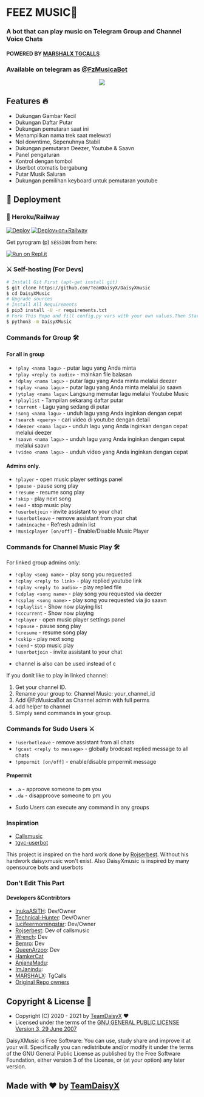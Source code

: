 <h1 align="centre">FEEZ MUSIC🎵</h1>

### A bot that can play music on Telegram Group and Channel Voice Chats
#### POWERED BY [MARSHALX TGCALLS](https://github.com/MarshalX/tgcalls)
### Available on telegram as [@FzMusicaBot](https://t.me/AnaknyaBuJuminten)

<p align="center">
  <img src="https://telegra.ph/file/dd04b1968f1bc1169d162.jpg">
</p>

<h2> Features 🔥 </h2>

- Dukungan Gambar Kecil
- Dukungan Daftar Putar
- Dukungan pemutaran saat ini
- Menampilkan nama trek saat melewati
- Nol downtime, Sepenuhnya Stabil
- Dukungan pemutaran Deezer, Youtube & Saavn
- Panel pengaturan
- Kontrol dengan tombol
- Userbot otomatis bergabung
- Putar Musik Saluran
- Dukungan pemilihan keyboard untuk pemutaran youtube

## 🚀 Deployment

### 💜 Heroku/Railway

[![Deploy](https://www.herokucdn.com/deploy/button.svg)](https://heroku.com/deploy?template=https://github.com/TeamDaisyX/DaisyXMusic)
[![Deploy+on+Railway](https://railway.app/button.svg)](https://railway.app/new/template?template=https://github.com/TeamDaisyX/DaisyXMusic&envs=SESSION_NAME,BOT_TOKEN,BOT_USERNAME,BOT_NAME,SUPPORT_GROUP,PROJECT_NAME,ARQ_API_KEY,ASSISTANT_NAME,BG_IMAGE,UPDATES_CHANNEL,API_ID,API_HASH,SUDO_USERS,DURATION_LIMIT)

Get pyrogram (p)  `SESSION` from here:

[![Run on Repl.it](https://repl.it/badge/github/ChankitSaini/GenerateStringSession)](https://replit.com/@ChankitSaini/GenerateStringSession)

### ⚔ Self-hosting (For Devs) 
```sh
# Install Git First (apt-get install git)
$ git clone https://github.com/TeamDaisyX/DaisyXmusic
$ cd DaisyXMusic
# Upgrade sources
# Install All Requirements 
$ pip3 install -U -r requirements.txt
# Fork This Repo and fill config.py vars with your own values.Then Start The Bot
$ python3 -m DaisyXMusic
```

### Commands for Group 🛠
#### For all in group

- `!play <nama lagu>` - putar lagu yang Anda minta
- `!play <reply to audio>` - mainkan file balasan
- `!dplay <nama lagu>` - putar lagu yang Anda minta melalui deezer
- `!splay <nama lagu>` - putar lagu yang Anda minta melalui jio saavn
- `!ytplay <nama lagu>`: Langsung memutar lagu melalui Youtube Music
- `!playlist` - Tampilan sekarang daftar putar
- `!current` - Lagu yang sedang di putar
- `!song <nama lagu>` - unduh lagu yang Anda inginkan dengan cepat
- `!search <query>` - cari video di youtube dengan detail
- `!deezer <nama lagu>` - unduh lagu yang Anda inginkan dengan cepat melalui deezer
- `!saavn <nama lagu>` - unduh lagu yang Anda inginkan dengan cepat melalui saavn
- `!video <nama lagu>` - unduh video yang Anda inginkan dengan cepat

#### Admins only.
- `!player` - open music player settings panel
- `!pause` - pause song play
- `!resume` - resume song play
- `!skip` - play next song
- `!end` - stop music play
- `!userbotjoin` - invite assistant to your chat
- `!userbotleave` - remove assistant from your chat
- `!admincache` - Refresh admin list
- `!musicplayer [on/off]` - Enable/Disable Music Player

### Commands for Channel Music Play 🛠
For linked group admins only:
- `!cplay <song name>` - play song you requested
- `!cplay <reply to link>` - play replied youtube link
- `!cplay <reply to audio>` - play replied file
- `!cdplay <song name>` - play song you requested via deezer
- `!csplay <song name>` - play song you requested via jio saavn
- `!cplaylist` - Show now playing list
- `!cccurrent` - Show now playing
- `!cplayer` - open music player settings panel
- `!cpause` - pause song play
- `!cresume` - resume song play
- `!cskip` - play next song
- `!cend` - stop music play
- `!userbotjoin` - invite assistant to your chat
* channel is also can be used instead of c

If you donlt like to play in linked channel:
 1. Get your channel ID.
 2. Rename your group to: Channel Music: your_channel_id
 3. Add @FzMusicaBot as Channel admin with full perms
 4. add helper to channel
 5. Simply send commands in your group.

### Commands for Sudo Users ⚔️
- `!userbotleave` - remove assistant from all chats
- `!gcast <reply to message>` - globally brodcast replied message to all chats
- `!pmpermit [on/off]` - enable/disable pmpermit message

#### Pmpermit
- `.a` - approove someone to pm you
- `.da` - disapproove someone to pm you
+ Sudo Users can execute any command in any groups



### Inspiration
- [Callsmusic](http://github.com/callsmusic/callsmusic)
- [tgvc-userbot](https://github.com/callsmusic/tgvc-userbot)

This project is inspired on the hard work done by [Rojserbest](http://github.com/rojserbest). Without his hardwork daisyxmusic won't exist. 
Also DaisyXmusic is inspired by many opensource bots and userbots

### Don't Edit This Part

#### Developers &Contribtors
- [InukaASiTH](https://github.com/InukaAsith): Dev/Owner
- [Technical-Hunter](https://github.com/Technical-Hunter): Dev/Owner
- [lucifeermorningstar](https://github.com/lucifeermorningstar): Dev/Owner
- [Rojserbest](http://github.com/rojserbest): Dev of callsmusic
- [Wrench](https://github.com/EverythingSuckz/): Dev
- [Bemro](https://github.com/bemroofficial): Dev
- [QueenArzoo](https://github.com/QueenArzoo): Dev
- [HamkerCat](https://github.com/thehamkercat/)
- [AnjanaMadu](https://github.com/AnjanaMadu): 
- [ImJanindu](https://github.com/ImJanindu): 
- [MARSHALX](https://github.com/MarshalX): TgCalls
- [Original Repo owners](https://github.com/CallsMusic/CallsMusic)


## Copyright & License 👮

 - Copyright (C) 2020 - 2021 by [TeamDaisyX](github.com/teamdaisyx) ❤️️
 - Licensed under the terms of the [GNU GENERAL PUBLIC LICENSE Version 3, 29 June 2007](https://github.com/TeamDaisyX/DaisyXMusic/blob/master/LICENSE)
    
DaisyXMusic is Free Software: You can use, study share and improve it at your will. Specifically you can redistribute and/or modify it under the terms of the GNU General Public License as published by the Free Software Foundation, either version 3 of the License, or (at your option) any later version.    
## Made with ♥️ by [TeamDaisyX](https://github.com/TeamDaisyX)
